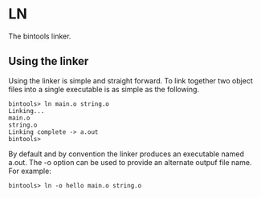 # LN

The bintools linker.

## Using the linker

Using the linker is simple and straight forward. To link together two object
files into a single executable is as simple as the following.

```
bintools> ln main.o string.o
Linking...
main.o
string.o
Linking complete -> a.out
bintools>
```

By default and by convention the linker produces an executable named a.out. The
-o option can be used to provide an alternate outpuf file name. For example:

```
bintools> ln -o hello main.o string.o
```
